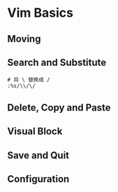 



# Vim Basics

## Moving
## Search and Substitute
```
# 将 \ 替换成 /
:%s/\\/\/
```

## Delete, Copy and Paste

## Visual Block
## Save and Quit
## Configuration